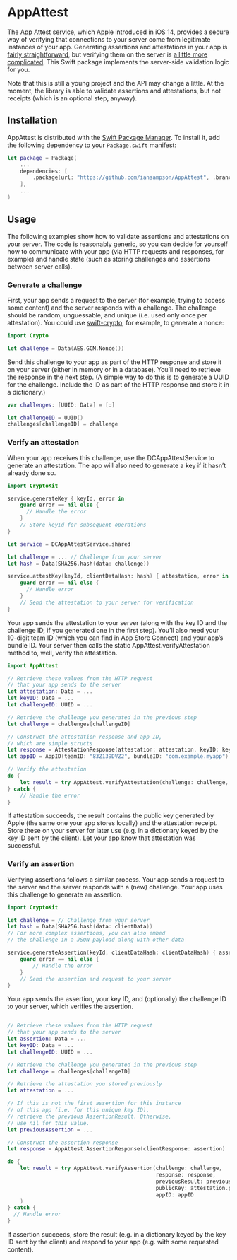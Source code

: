 # AppAttest

The App Attest service, which Apple introduced in iOS 14, provides a secure way of verifying that connections to your server come from legitimate instances of your app. Generating assertions and attestations in your app is [fairly straightforward](https://developer.apple.com/documentation/devicecheck/establishing_your_app_s_integrity), but verifying them on the server is [a little more complicated](https://developer.apple.com/documentation/devicecheck/validating_apps_that_connect_to_your_server). This Swift package implements the server-side validation logic for you.

Note that this is still a young project and the API may change a little. At the moment, the library is able to validate assertions and attestations, but not receipts (which is an optional step, anyway).


## Installation

AppAttest is distributed with the [Swift Package Manager](https://swift.org/package-manager/). To install it, add the following dependency to your `Package.swift` manifest:

``` Swift
let package = Package(
    ...
    dependencies: [
        .package(url: "https://github.com/iansampson/AppAttest", .branch("main"))
    ],
    ...
)
```


## Usage

The following examples show how to validate assertions and attestations on your server. The code is reasonably generic, so you can decide for yourself how to communicate with your app (via HTTP requests and responses, for example) and handle state (such as storing challenges and assertions between server calls).


### Generate a challenge

First, your app sends a request to the server (for example, trying to access some content) and the server responds with a challenge. The challenge should be random, unguessable, and unique (i.e. used only once per attestation). You could use [swift-crypto](https://github.com/apple/swift-crypto), for example, to generate a nonce:

``` Swift
import Crypto

let challenge = Data(AES.GCM.Nonce())
```

Send this challenge to your app as part of the HTTP response and store it on your server (either in memory or in a database). You’ll need to retrieve the response in the next step. (A simple way to do this is to generate a UUID for the challenge. Include the ID as part of the HTTP response and store it in a dictionary.)

``` Swift
var challenges: [UUID: Data] = [:]

let challengeID = UUID()
challenges[challengeID] = challenge
```


### Verify an attestation

When your app receives this challenge, use the DCAppAttestService to generate an attestation. The app will also need to generate a key if it hasn’t already done so.

``` Swift
import CryptoKit

service.generateKey { keyId, error in
    guard error == nil else {
      // Handle the error
    }
    // Store keyId for subsequent operations
}

let service = DCAppAttestService.shared

let challenge = ... // Challenge from your server
let hash = Data(SHA256.hash(data: challenge))

service.attestKey(keyId, clientDataHash: hash) { attestation, error in
    guard error == nil else {
      // Handle error
    }
    // Send the attestation to your server for verification
}
```

Your app sends the attestation to your server (along with the key ID and the challenge ID, if you generated one in the first step). You’ll also need your 10-digit team ID (which you can find in App Store Connect) and your app’s bundle ID. Your server then calls the static AppAttest.verifyAttestation method to, well, verify the attestation.

``` Swift
import AppAttest

// Retrieve these values from the HTTP request
// that your app sends to the server
let attestation: Data = ...
let keyID: Data = ...
let challengeID: UUID = ...

// Retrieve the challenge you generated in the previous step
let challenge = challenges[challengeID]

// Construct the attestation response and app ID,
// which are simple structs
let response = AttestationResponse(attestation: attestation, keyID: keyID)
let appID = AppID(teamID: "83Z139DVZ2", bundleID: "com.example.myapp")

// Verify the attestation
do {
    let result = try AppAttest.verifyAttestation(challenge: challenge, response, appID: appID)
} catch {
    // Handle the error
}
```

If attestation succeeds, the result contains the public key generated by Apple (the same one your app stores locally) and the attestation receipt. Store these on your server for later use (e.g. in a dictionary keyed by the key ID sent by the client). Let your app know that attestation was successful.


### Verify an assertion

Verifying assertions follows a similar process. Your app sends a request to the server and the server responds with a (new) challenge. Your app uses this challenge to generate an assertion.

``` Swift
import CryptoKit

let challenge = // Challenge from your server
let hash = Data(SHA256.hash(data: clientData))
// For more complex assertions, you can also embed
// the challenge in a JSON payload along with other data

service.generateAssertion(keyId, clientDataHash: clientDataHash) { assertion, error in
    guard error == nil else {
        // Handle the error
    }
    // Send the assertion and request to your server
}
```

Your app sends the assertion, your key ID, and (optionally) the challenge ID to your server, which verifies the assertion.

``` Swift

// Retrieve these values from the HTTP request
// that your app sends to the server
let assertion: Data = ...
let keyID: Data = ...
let challengeID: UUID = ...

// Retrieve the challenge you generated in the previous step
let challenge = challenges[challengeID]

// Retrieve the attestation you stored previously
let attestation = ...

// If this is not the first assertion for this instance
// of this app (i.e. for this unique key ID),
// retrieve the previous AssertionResult. Otherwise,
// use nil for this value.
let previousAssertion = ...

// Construct the assertion response
let response = AppAttest.AssertionResponse(clientResponse: assertion)

do {
    let result = try AppAttest.verifyAssertion(challenge: challenge,
                                               response: response,
                                               previousResult: previousAssertion,
                                               publicKey: attestation.publicKey,
                                               appID: appID
    )
} catch {
  // Handle error
}
```

If assertion succeeds, store the result (e.g. in a dictionary keyed by the key ID sent by the client) and respond to your app (e.g. with some requested content).
